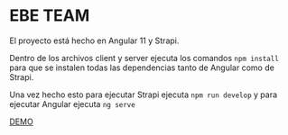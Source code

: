 # EBE TEAM

El proyecto está hecho en Angular 11 y Strapi.

Dentro de los archivos client y server ejecuta los comandos `npm install` para que se instalen todas las dependencias tanto de Angular como de Strapi.

Una vez hecho esto para ejecutar Strapi ejecuta `npm run develop` y para ejecutar Angular ejecuta `ng serve`

[DEMO](https://ebe-team.web.app)
